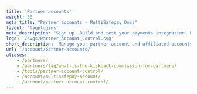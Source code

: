 ```yaml
---
title: 'Partner accounts'
weight: 30
meta_title: "Partner accounts - MultiSafepay Docs"
layout: 'faqplugins'
meta_description: "Sign up. Build and test your payments integration. Explore our products and services. Use our API reference, SDKs, and wrappers. Get support."
logo: '/svgs/Partner_Account_Control.svg'
short_description: 'Manage your partner account and affiliated accounts.'
url: '/account/partner-accounts/'
aliases: 
    - /partners/
    - /partners/faq/what-is-the-kickback-commission-for-partners/
    - /tools/partner-account-control/
    - /account/multisafepay-account/
    - /account/partner-account-control/
---
```

